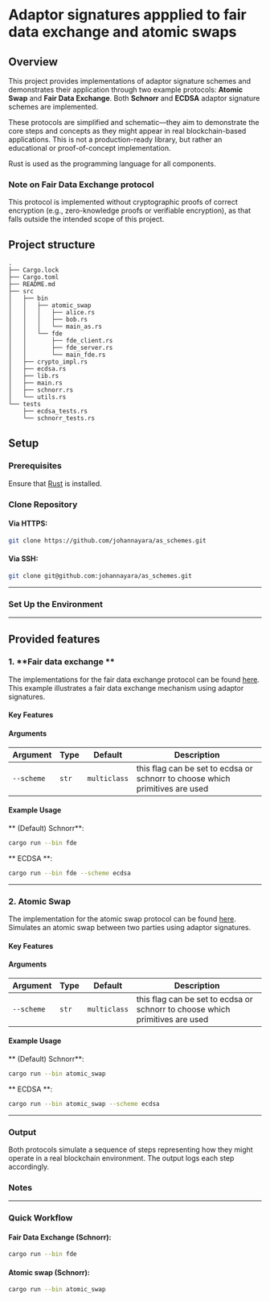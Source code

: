 # Adaptor signatures appplied to fair data exchange and atomic swaps
## Overview

This project provides implementations of adaptor signature schemes and demonstrates their application through two example protocols: **Atomic Swap** and **Fair Data Exchange**. Both **Schnorr** and **ECDSA** adaptor signature schemes are implemented.

These protocols are simplified and schematic—they aim to demonstrate the core steps and concepts as they might appear in real blockchain-based applications. This is not a production-ready library, but rather an educational or proof-of-concept implementation.

Rust is used as the programming language for all components.

### **Note on Fair Data Exchange protocol**
This protocol is implemented without cryptographic proofs of correct encryption (e.g., zero-knowledge proofs or verifiable encryption), as that falls outside the intended scope of this project.

## Project structure
```
.
├── Cargo.lock
├── Cargo.toml
├── README.md
├── src
│   ├── bin
│   │   ├── atomic_swap
│   │   │   ├── alice.rs
│   │   │   ├── bob.rs
│   │   │   └── main_as.rs
│   │   └── fde
│   │       ├── fde_client.rs
│   │       ├── fde_server.rs
│   │       └── main_fde.rs
│   ├── crypto_impl.rs
│   ├── ecdsa.rs
│   ├── lib.rs
│   ├── main.rs
│   ├── schnorr.rs
│   └── utils.rs
└── tests
    ├── ecdsa_tests.rs
    └── schnorr_tests.rs

```

## Setup

### Prerequisites
Ensure that [Rust](https://www.rust-lang.org/tools/install) is installed.

### Clone Repository

#### Via HTTPS:
```bash
git clone https://github.com/johannayara/as_schemes.git
```

#### Via SSH:
```bash
git clone git@github.com:johannayara/as_schemes.git
```

---

### Set Up the Environment

---

## Provided features 

### 1. **Fair data exchange **
The implementations for the fair data exchange protocol can be found [here](src/bin/fde). 
This example illustrates a fair data exchange mechanism using adaptor signatures.

#### Key Features

#### Arguments
| Argument              | Type     | Default      | Description                                                                 |
|-----------------------|----------|--------------|-----------------------------------------------------------------------------|
| `--scheme` | `str`   | `multiclass` | this flag can be set to ecdsa or schnorr to choose which primitives are used              |

#### Example Usage
** (Default) Schnorr**:
```bash
cargo run --bin fde
```
** ECDSA **:
```bash
cargo run --bin fde --scheme ecdsa 
```
---

### 2. **Atomic Swap**
The implementation for the atomic swap protocol can be found [here](src/bin/atomic_swap). Simulates an atomic swap between two parties using adaptor signatures.

#### Key Features

#### Arguments
| Argument              | Type     | Default      | Description                                                                 |
|-----------------------|----------|--------------|-----------------------------------------------------------------------------|
| `--scheme` | `str`   | `multiclass` | this flag can be set to ecdsa or schnorr to choose which primitives are used              |

#### Example Usage
** (Default) Schnorr**:
```bash
cargo run --bin atomic_swap 
```
** ECDSA **:
```bash
cargo run --bin atomic_swap --scheme ecdsa 
```

---

### Output
Both protocols simulate a sequence of steps representing how they might operate in a real blockchain environment. The output logs each step accordingly.

### Notes
---

### **Quick Workflow**
#### Fair Data Exchange (Schnorr):
```bash
cargo run --bin fde 
```
#### Atomic swap (Schnorr):
```bash
cargo run --bin atomic_swap 
```